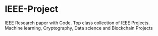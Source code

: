 # IEEE-Project
IEEE Research paper with Code. Top class collection of IEEE Projects. Machine learning, Cryptography, Data science and Blockchain Projects
